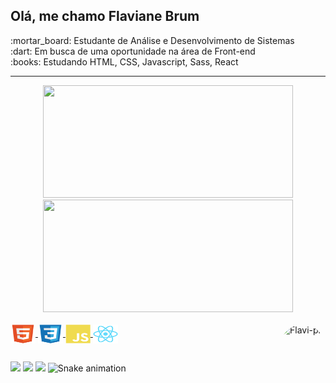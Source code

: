 ## Olá, me chamo Flaviane Brum
<div align="left">
  :mortar_board: Estudante de Análise e Desenvolvimento de Sistemas<br>
  :dart: Em busca de uma oportunidade na área de Front-end<br>
  :books: Estudando HTML, CSS, Javascript, Sass, React
  </div>
  <hr>
<div align="center">
  <a href="https://github.com/Flaviane-Brum">
  <img height="180em" src="https://github-readme-stats.vercel.app/api?username=Flaviane-Brum&show_icons=true&theme=omni&include_all_commits=true&count_private=true&title_color=e9c0cf"  width=400  />
  <img height="180em" width=400 src="https://github-readme-stats.vercel.app/api/top-langs/?username=Flaviane-Brum&layout=compact&langs_count=7&theme=omni&title_color=e9c0cf" />
</div>
<div style="display: inline_block"><br>
  <img align="center" alt="Flavi-HTML" height="30" width="40" src="https://raw.githubusercontent.com/devicons/devicon/master/icons/html5/html5-original.svg">
  <img align="center" alt="Flavi-CSS" height="30" width="40" src="https://raw.githubusercontent.com/devicons/devicon/master/icons/css3/css3-original.svg">
  <img align="center" alt="Flavi-Js" height="30" width="40" src="https://raw.githubusercontent.com/devicons/devicon/master/icons/javascript/javascript-plain.svg">
  <img align="center" alt="Flavi-React" height="30" width="40" src="https://raw.githubusercontent.com/devicons/devicon/master/icons/react/react-original.svg">
  <img align="right" alt="Flavi-pic" height="150" style="border-radius:60px;" src="https://user-images.githubusercontent.com/77207253/153729185-842ce334-0e39-4ad1-a4e9-475fad1d2c98.gif?width=676&height=676">
</div>
  
  ##
 
<div> 



  <a href = "mailto:flavianebs3@gmail.com"><img src="https://img.shields.io/badge/Gmail-D14836?style=for-the-badge&logo=gmail&logoColor=white" target="_blank"></a>
  <a href="https://www.linkedin.com/in/flaviane-brum/" target="_blank"><img src="https://img.shields.io/badge/-LinkedIn-%230077B5?style=for-the-badge&logo=linkedin&logoColor=white" target="_blank" ></a> 
    <a href="https://portfolio-flaviane-brum.vercel.app/" target="_blank"><img src="https://vercelbadge.vercel.app/api/Flaviane-Brum/Portfolio-pessoal?style=for-the-badge" target="_blank"></a> 
  ![Snake animation](https://github.com/Flaviane-Brum/Flaviane-Brum/blob/output/github-contribution-grid-snake.svg)
 
</div>

